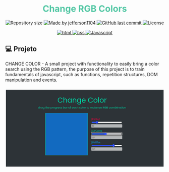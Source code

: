 <h1 align="center" style="color:#53C7A4;">
    Change RGB Colors
</h1>

<p align="center">

  <img alt="Repository size" src="https://img.shields.io/github/repo-size/jefferson1104/javascript-rgb-colors">
	
  <a href="https://www.linkedin.com/in/jeffersonsjunior/">
    <img alt="Made by jefferson1104" src="https://img.shields.io/badge/made%20by-jefferson1104-blue">
  </a>

  <a href="https://github.com/jefferson1104/javascript-rgb-colors/commits/master">
    <img alt="GitHub last commit" src="https://img.shields.io/github/last-commit/jefferson1104/javascript-rgb-colors?color=blue">
  </a>

  <img alt="License" src="https://img.shields.io/badge/license-MIT-brightgreen?color=blue">

</p>

<p align="center">

  <a href="#">
    <img alt="html" src="https://img.shields.io/static/v1?color=orange&label=HTML5&message=HTML&%3Fstyle=plastic&logo=html5">
  </a>

  <a href="#">
    <img alt="css" src="https://img.shields.io/static/v1?color=blue&label=CSS3&message=CSS&%3Fstyle=plastic&logo=CSS3">
  </a>

  <a href="#">
    <img alt="Javascript" src="https://img.shields.io/static/v1?color=yellow&label=javascript&message=JS&%3Fstyle=plastic&logo=javascript">
  </a>
</p>

## 💻 Projeto

CHANGE COLOR - A small project with functionality to easily bring a color search using the RGB pattern, the purpose of this project is to train fundamentals of javascript, such as functions, repetition structures, DOM manipulation and events.

<h3 align="center">
    <img alt="Change color using Javascript" title="Change color Javascript" src="Screenshot.png" width="500px" />
</h3>